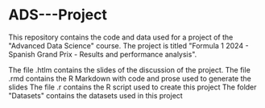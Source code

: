 # ADS---Project
This repository contains the code and data used for a project of the "Advanced Data Science" course.
The project is titled "Formula 1 2024 - Spanish Grand Prix - Results and performance analysis".

The file .htlm contains the slides of the discussion of the project.
The file .rmd contains the R Markdown with code and prose used to generate the slides
The file .r contains the R script used to create this project
The folder "Datasets" contains the datasets used in this project

